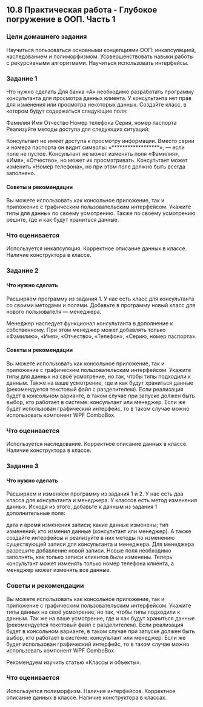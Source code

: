 ## 10.8 Практическая работа - Глубокое погружение в ООП. Часть 1
### Цели домашнего задания
Научиться пользоваться основными концепциями ООП: инкапсуляцией, наследованием и полиморфизмом.
Усовершенствовать навыки работы с рекурсивными алгоритмами.
Научиться использовать интерфейсы.

### Задание 1
Что нужно сделать
Для банка «А» необходимо разработать программу консультанта для просмотра данных клиента. У консультанта нет прав для изменения или просмотра некоторых данных. Создайте класс, в котором будут содержаться следующие поля:

Фамилия
Имя
Отчество
Номер телефона
Серия, номер паспорта
Реализуйте методы доступа для следующих ситуаций:

Консультант не имеет доступа к просмотру информации. Вместо серии и номера паспорта он видит символы: «******************», — если поле не пустое.
Консультант не может изменять поля «Фамилия», «Имя», «Отчество», но может их просматривать.
Консультант может изменить «Номер телефона», но при этом поле должно быть всегда заполнено.
#### Советы и рекомендации
Вы можете использовать как консольное приложение, так и приложение с графическим пользовательским интерфейсом. Укажите типы для данных по своему усмотрению. Также по своему усмотрению решите, где и как будут храниться данные. 

### Что оценивается
Используется инкапсуляция.
Корректное описание данных в классе.
Наличие конструктора в классе.
 

### Задание 2
#### Что нужно сделать
Расширяем программу из задания 1. У нас есть класс для консультанта со своими методами и полями. Добавьте в программу новый класс для нового пользователя — менеджера.

Менеджер наследует функционал консультанта в дополнение к собственному. При этом менеджер может добавлять только «Фамилию», «Имя», «Отчество», «Телефон», «Серию, номер паспорта».

#### Советы и рекомендации
Вы можете использовать как консольное приложение, так и приложение с графическим пользовательским интерфейсом. Укажите типы для данных на своё усмотрение, но так, чтобы типы подходили к данным. Также на ваше усмотрение, где и как будут храниться данные (рекомендуется текстовый файл с разделителем). Если реализация будет в консольном варианте, в таком случае при запуске должен быть выбор, кто работает в системе: консультант или менеджер. Если же будет использован графический интерфейс, то в таком случае можно использовать компонент WPF ComboBox.

### Что оценивается
Используется наследование.
Корректное описание данных в классе.
Наличие конструктора в классе.
 
### Задание 3
#### Что нужно сделать
Расширяем и изменяем программу из задания 1 и 2. У нас есть два класса для консультанта и менеджера. У классов есть метод изменения данных. Исходя из этого, добавьте к данным из задания 1 дополнительные поля:

дата и время изменения записи;
какие данные изменены;
тип изменений;
кто изменил данные (консультант или менеджер).
А также создайте интерфейсы и реализуйте в них методы по изменению существующей записи для консультанта и менеджера. Для менеджера разрешите добавление новой записи. Новые поля необходимо заполнять, как только записи клиентов были изменены. Теперь консультант может изменять только номер телефона клиента, а менеджер может изменять все данные. 

### Советы и рекомендации
Вы можете использовать как консольное приложение, так и приложение с графическим пользовательским интерфейсом. Укажите типы данных на своё усмотрение, но так, чтобы типы подходили к данным. Так же на ваше усмотрение, где и как будут храниться данные (рекомендуется текстовый файл с разделителем). Если реализация будет в консольном варианте, в таком случае при запуске должен быть выбор, кто работает в системе: консультант или менеджер. Если же будет использован графический интерфейс, то в таком случае можно использовать компонент WPF ComboBox.

Рекомендуем изучить статью «Классы и объекты».

### Что оценивается
Используется полиморфизм.
Наличие интерфейсов.
Корректное описание данных в классе.
Наличие конструктора в классах.
